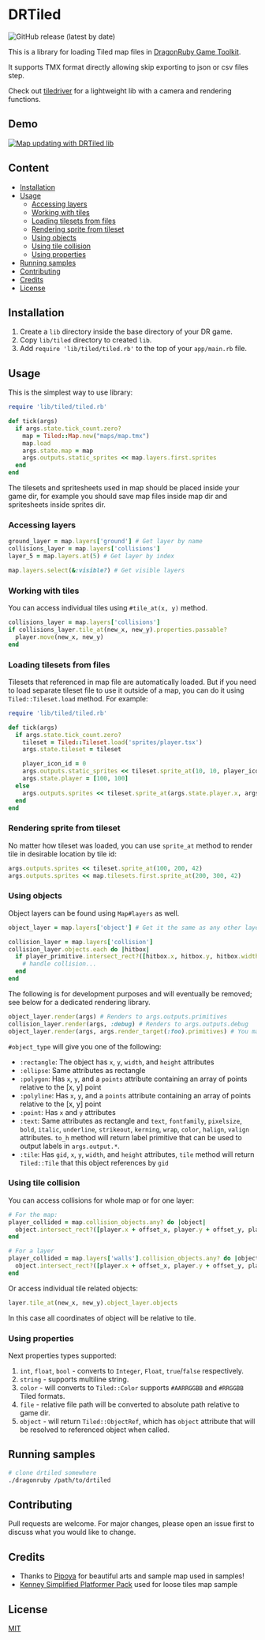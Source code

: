 # DRTiled

![GitHub release (latest by date)](https://img.shields.io/github/v/release/wildfiler/drtiled?label=version&style=plastic)

This is a library for loading Tiled map files in [DragonRuby Game Toolkit](https://dragonruby.org/toolkit/game).

It supports TMX format directly allowing skip exporting to json or csv files step.

Check out [tiledriver](https://github.com/vinnydiehl/tiledriver) for a lightweight lib with a camera and rendering functions.

## Demo

[![Map updating with DRTiled lib](https://img.youtube.com/vi/RrWJ3s3WA3s/0.jpg)](https://youtu.be/RrWJ3s3WA3s)

## Content

- [Installation](#installation)
- [Usage](#usage)
    * [Accessing layers](#accessing-layers)
    * [Working with tiles](#working-with-tiles)
    * [Loading tilesets from files](#loading-tilesets-from-files)
    * [Rendering sprite from tileset](#rendering-sprite-from-tileset)
    * [Using objects](#using-objects)
    * [Using tile collision](#using-tile-collision)
    * [Using properties](#using-properties)
- [Running samples](#running-samples)
- [Contributing](#contributing)
- [Credits](#credits)
- [License](#license)

## Installation

1. Create a `lib` directory inside the base directory of your DR game.
2. Copy `lib/tiled` directory to created `lib`.
3. Add `require 'lib/tiled/tiled.rb'` to the top of your `app/main.rb` file.


## Usage

This is the simplest way to use library:

```ruby
require 'lib/tiled/tiled.rb'

def tick(args)
  if args.state.tick_count.zero?
    map = Tiled::Map.new("maps/map.tmx")
    map.load
    args.state.map = map
    args.outputs.static_sprites << map.layers.first.sprites
  end
end
```

The tilesets and spritesheets used in map should be placed inside your game dir, for example you should save map files inside map dir and spritesheets inside sprites dir.


### Accessing layers

```ruby
ground_layer = map.layers['ground'] # Get layer by name
collisions_layer = map.layers['collisions']
layer_5 = map.layers.at(5) # Get layer by index

map.layers.select(&:visible?) # Get visible layers
```

### Working with tiles

You can access individual tiles using `#tile_at(x, y)` method.

```ruby
collisions_layer = map.layers['collisions']
if collisions_layer.tile_at(new_x, new_y).properties.passable?
  player.move(new_x, new_y)
end
```

### Loading tilesets from files

Tilesets that referenced in map file are automatically loaded. But if you need to load separate tileset file to use it outside of a map, you can do it using `Tiled::Tileset.load` method. For example:

```ruby
require 'lib/tiled/tiled.rb'

def tick(args)
  if args.state.tick_count.zero?
    tileset = Tiled::Tileset.load('sprites/player.tsx')
    args.state.tileset = tileset

    player_icon_id = 0
    args.outputs.static_sprites << tileset.sprite_at(10, 10, player_icon_id)
    args.state.player = [100, 100]
  else
    args.outputs.sprites << tileset.sprite_at(args.state.player.x, args.state.player.y, 2)
  end
end
```

### Rendering sprite from tileset

No matter how tileset was loaded, you can use `sprite_at` method to render tile in desirable location by tile id:

```ruby
args.outputs.sprites << tileset.sprite_at(100, 200, 42)
args.outputs.sprites << map.tilesets.first.sprite_at(200, 300, 42)
```

### Using objects

Object layers can be found using `Map#layers` as well.

```ruby
object_layer = map.layers['object'] # Get it the same as any other layer

collision_layer = map.layers['collision']
collision_layer.objects.each do |hitbox|
  if player_primitive.intersect_rect?([hitbox.x, hitbox.y, hitbox.width, hitbox.height])
    # handle collision...
  end
end
```

The following is for development purposes and will eventually be removed; see below for a dedicated rendering library.

```ruby
object_layer.render(args) # Renders to args.outputs.primitives
collision_layer.render(args, :debug) # Renders to args.outputs.debug
object_layer.render(args, args.render_target(:foo).primitives) # You may also pass in a GTK::OutputsArray
```

`#object_type` will give you one of the following:

 * `:rectangle`: The object has `x`, `y`, `width`, and `height` attributes
 * `:ellipse`: Same attributes as rectangle
 * `:polygon`: Has `x`, `y`, and a `points` attribute containing an array of
               points relative to the [x, y] point
 * `:polyline`: Has `x`, `y`, and a `points` attribute containing an array of
points relative to the [x, y] point
 * `:point`: Has `x` and `y` attributes
 * `:text`: Same attributes as rectangle and `text`, `fontfamily`, `pixelsize`, `bold`, `italic`, `underline`, 
`strikeout`, `kerning`, `wrap`, `color`, `halign`, `valign` attributes. `to_h` method will return label primitive that 
can be used to output labels in `args.output.*`.  
 * `:tile`: Has `gid`, `x`, `y`, `width`, and `height` attributes, `tile` method will return
`Tiled::Tile` that this object references by `gid`

### Using tile collision

You can access collisions for whole map or for one layer:
```ruby
# For the map:
player_collided = map.collision_objects.any? do |object|
  object.intersect_rect?([player.x + offset_x, player.y + offset_y, player.w, player.h])
end

# For a layer
player_collided = map.layers['walls'].collision_objects.any? do |object|
  object.intersect_rect?([player.x + offset_x, player.y + offset_y, player.w, player.h])
end

```

Or access individual tile related objects:
```ruby
layer.tile_at(new_x, new_y).object_layer.objects
```
In this case all coordinates of object will be relative to tile. 

### Using properties

Next properties types supported:
1. `int`, `float`, `bool` - converts to `Integer`, `Float`, `true`/`false` respectively.
2. `string` - supports multiline string.
3. `color` - will converts to `Tiled::Color` supports `#AARRGGBB` and `#RRGGBB` Tiled formats.
4. `file` - relative file path will be converted to absolute path relative to game dir.
5. `object` - will return `Tiled::ObjectRef`, which has `object` attribute that will be resolved to
referenced object when called. 


## Running samples

```bash
# clone drtiled somewhere
./dragonruby /path/to/drtiled
```

## Contributing

Pull requests are welcome. For major changes, please open an issue first to discuss what you would like to change.


## Credits

- Thanks to [Pipoya](https://pipoya.itch.io) for beautiful arts and sample map used in samples!  
- [Kenney Simplified Platformer Pack](https://www.kenney.nl/assets/simplified-platformer-pack) used for loose tiles map sample

## License
[MIT](https://choosealicense.com/licenses/mit/)

